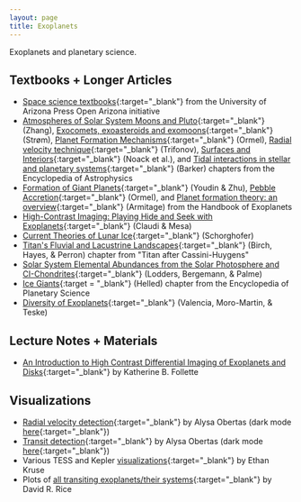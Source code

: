 ```yaml
---
layout: page
title: Exoplanets
---
```


Exoplanets and planetary science.

## Textbooks + Longer Articles
- [Space science textbooks](https://open.uapress.arizona.edu/projects/project-collection/spacescience?collectionOrder=spacescience){:target="_blank"} from the University of Arizona Press Open Arizona initiative
- [Atmospheres of Solar System Moons and Pluto](https://arxiv.org/abs/2410.04595){:target="_blank"} (Zhang), [Exocomets, exoasteroids and exomoons](https://arxiv.org/abs/2410.06248){:target="_blank"} (Strøm), [Planet Formation Mechanisms](https://arxiv.org/abs/2410.14430){:target="_blank"} (Ormel), [Radial velocity technique](https://arxiv.org/abs/2410.11424){:target="_blank"} (Trifonov), [Surfaces and Interiors](https://arxiv.org/abs/2410.08055){:target="_blank"} (Noack et al.), and [Tidal interactions in stellar and planetary systems](https://arxiv.org/abs/2504.10941){:target="_blank"} (Barker) chapters from the Encyclopedia of Astrophysics
- [Formation of Giant Planets](https://arxiv.org/abs/2501.13214){:target="_blank"} (Youdin & Zhu), [Pebble Accretion](https://arxiv.org/abs/2411.14643){:target="_blank"} (Ormel), and [Planet formation theory: an overview](https://arxiv.org/abs/2412.11064){:target="_blank"} (Armitage) from the Handbook of Exoplanets
- [High-Contrast Imaging: Playing Hide and Seek with Exoplanets](https://arxiv.org/abs/2501.07976){:target="_blank"} (Claudi & Mesa)
- [Current Theories of Lunar Ice](https://arxiv.org/abs/2502.06056){:target="_blank"} (Schorghofer)
- [Titan's Fluvial and Lacustrine Landscapes](https://arxiv.org/abs/2502.02556){:target="_blank"} (Birch, Hayes, & Perron) chapter from "Titan after Cassini-Huygens"
- [Solar System Elemental Abundances from the Solar Photosphere and CI-Chondrites](https://arxiv.org/abs/2502.10575){:target="_blank"} (Lodders, Bergemann, & Palme)
- [Ice Giants](https://arxiv.org/abs/2504.18219){:target = "_blank"} (Helled) chapter from the Encyclopedia of Planetary Science 
- [Diversity of Exoplanets](https://arxiv.org/abs/2505.09754){:target="_blank"} (Valencia, Moro-Martin, & Teske)

## Lecture Notes + Materials
- [An Introduction to High Contrast Differential Imaging of Exoplanets and Disks](https://arxiv.org/abs/2308.01354){:target="_blank"} by Katherine B. Follette

## Visualizations
- [Radial velocity detection](https://upload.wikimedia.org/wikipedia/commons/c/cd/Radial_velocity_doppler_spectroscopy.gif){:target="_blank"} by Alysa Obertas (dark mode [here](https://upload.wikimedia.org/wikipedia/commons/c/c8/Exoplanet_radial_velocity_doppler_spectroscopy_dark.gif){:target="_blank"})
- [Transit detection](https://upload.wikimedia.org/wikipedia/commons/8/88/Exoplanet_transit_method.gif){:target="_blank"} by Alysa Obertas (dark mode [here](https://twitter.com/AstroAlysa/status/1546862374564528129){:target="_blank"})
- Various TESS and Kepler [visualizations](https://www.ethankruse.com/dataviz.php){:target="_blank"} by Ethan Kruse
- Plots of [all transiting exoplanets/their systems](https://davidrrice.github.io/ExoSystemPlot/exoplanetplots.html){:target="_blank"} by David R. Rice